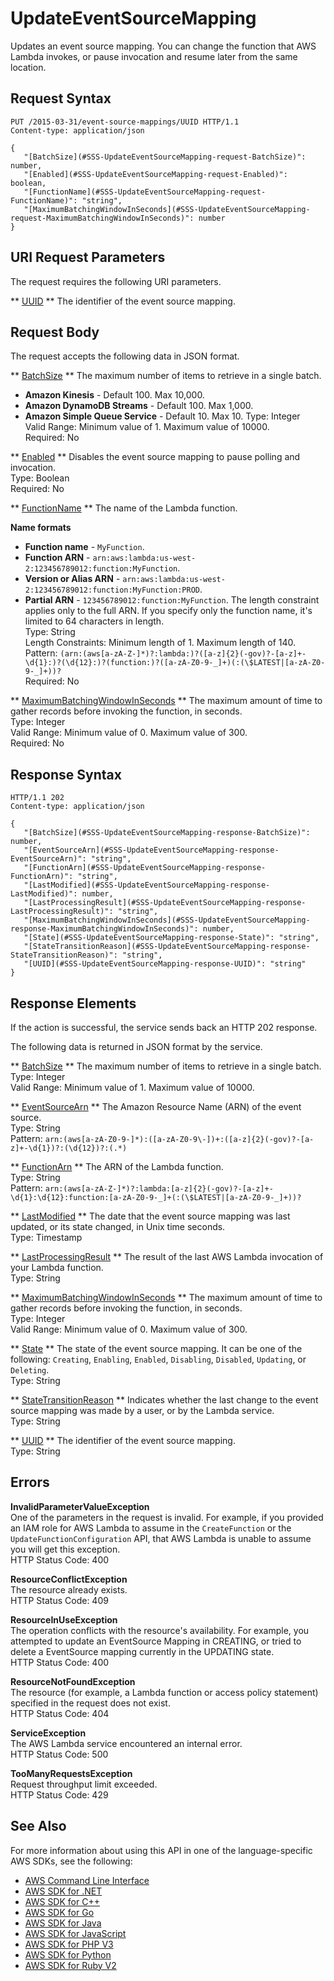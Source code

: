 # UpdateEventSourceMapping<a name="API_UpdateEventSourceMapping"></a>

Updates an event source mapping\. You can change the function that AWS Lambda invokes, or pause invocation and resume later from the same location\.

## Request Syntax<a name="API_UpdateEventSourceMapping_RequestSyntax"></a>

```
PUT /2015-03-31/event-source-mappings/UUID HTTP/1.1
Content-type: application/json

{
   "[BatchSize](#SSS-UpdateEventSourceMapping-request-BatchSize)": number,
   "[Enabled](#SSS-UpdateEventSourceMapping-request-Enabled)": boolean,
   "[FunctionName](#SSS-UpdateEventSourceMapping-request-FunctionName)": "string",
   "[MaximumBatchingWindowInSeconds](#SSS-UpdateEventSourceMapping-request-MaximumBatchingWindowInSeconds)": number
}
```

## URI Request Parameters<a name="API_UpdateEventSourceMapping_RequestParameters"></a>

The request requires the following URI parameters\.

 ** [UUID](#API_UpdateEventSourceMapping_RequestSyntax) **   <a name="SSS-UpdateEventSourceMapping-request-UUID"></a>
The identifier of the event source mapping\.

## Request Body<a name="API_UpdateEventSourceMapping_RequestBody"></a>

The request accepts the following data in JSON format\.

 ** [BatchSize](#API_UpdateEventSourceMapping_RequestSyntax) **   <a name="SSS-UpdateEventSourceMapping-request-BatchSize"></a>
The maximum number of items to retrieve in a single batch\.  
+  **Amazon Kinesis** \- Default 100\. Max 10,000\.
+  **Amazon DynamoDB Streams** \- Default 100\. Max 1,000\.
+  **Amazon Simple Queue Service** \- Default 10\. Max 10\.
Type: Integer  
Valid Range: Minimum value of 1\. Maximum value of 10000\.  
Required: No

 ** [Enabled](#API_UpdateEventSourceMapping_RequestSyntax) **   <a name="SSS-UpdateEventSourceMapping-request-Enabled"></a>
Disables the event source mapping to pause polling and invocation\.  
Type: Boolean  
Required: No

 ** [FunctionName](#API_UpdateEventSourceMapping_RequestSyntax) **   <a name="SSS-UpdateEventSourceMapping-request-FunctionName"></a>
The name of the Lambda function\.  

**Name formats**
+  **Function name** \- `MyFunction`\.
+  **Function ARN** \- `arn:aws:lambda:us-west-2:123456789012:function:MyFunction`\.
+  **Version or Alias ARN** \- `arn:aws:lambda:us-west-2:123456789012:function:MyFunction:PROD`\.
+  **Partial ARN** \- `123456789012:function:MyFunction`\.
The length constraint applies only to the full ARN\. If you specify only the function name, it's limited to 64 characters in length\.  
Type: String  
Length Constraints: Minimum length of 1\. Maximum length of 140\.  
Pattern: `(arn:(aws[a-zA-Z-]*)?:lambda:)?([a-z]{2}(-gov)?-[a-z]+-\d{1}:)?(\d{12}:)?(function:)?([a-zA-Z0-9-_]+)(:(\$LATEST|[a-zA-Z0-9-_]+))?`   
Required: No

 ** [MaximumBatchingWindowInSeconds](#API_UpdateEventSourceMapping_RequestSyntax) **   <a name="SSS-UpdateEventSourceMapping-request-MaximumBatchingWindowInSeconds"></a>
The maximum amount of time to gather records before invoking the function, in seconds\.  
Type: Integer  
Valid Range: Minimum value of 0\. Maximum value of 300\.  
Required: No

## Response Syntax<a name="API_UpdateEventSourceMapping_ResponseSyntax"></a>

```
HTTP/1.1 202
Content-type: application/json

{
   "[BatchSize](#SSS-UpdateEventSourceMapping-response-BatchSize)": number,
   "[EventSourceArn](#SSS-UpdateEventSourceMapping-response-EventSourceArn)": "string",
   "[FunctionArn](#SSS-UpdateEventSourceMapping-response-FunctionArn)": "string",
   "[LastModified](#SSS-UpdateEventSourceMapping-response-LastModified)": number,
   "[LastProcessingResult](#SSS-UpdateEventSourceMapping-response-LastProcessingResult)": "string",
   "[MaximumBatchingWindowInSeconds](#SSS-UpdateEventSourceMapping-response-MaximumBatchingWindowInSeconds)": number,
   "[State](#SSS-UpdateEventSourceMapping-response-State)": "string",
   "[StateTransitionReason](#SSS-UpdateEventSourceMapping-response-StateTransitionReason)": "string",
   "[UUID](#SSS-UpdateEventSourceMapping-response-UUID)": "string"
}
```

## Response Elements<a name="API_UpdateEventSourceMapping_ResponseElements"></a>

If the action is successful, the service sends back an HTTP 202 response\.

The following data is returned in JSON format by the service\.

 ** [BatchSize](#API_UpdateEventSourceMapping_ResponseSyntax) **   <a name="SSS-UpdateEventSourceMapping-response-BatchSize"></a>
The maximum number of items to retrieve in a single batch\.  
Type: Integer  
Valid Range: Minimum value of 1\. Maximum value of 10000\.

 ** [EventSourceArn](#API_UpdateEventSourceMapping_ResponseSyntax) **   <a name="SSS-UpdateEventSourceMapping-response-EventSourceArn"></a>
The Amazon Resource Name \(ARN\) of the event source\.  
Type: String  
Pattern: `arn:(aws[a-zA-Z0-9-]*):([a-zA-Z0-9\-])+:([a-z]{2}(-gov)?-[a-z]+-\d{1})?:(\d{12})?:(.*)` 

 ** [FunctionArn](#API_UpdateEventSourceMapping_ResponseSyntax) **   <a name="SSS-UpdateEventSourceMapping-response-FunctionArn"></a>
The ARN of the Lambda function\.  
Type: String  
Pattern: `arn:(aws[a-zA-Z-]*)?:lambda:[a-z]{2}(-gov)?-[a-z]+-\d{1}:\d{12}:function:[a-zA-Z0-9-_]+(:(\$LATEST|[a-zA-Z0-9-_]+))?` 

 ** [LastModified](#API_UpdateEventSourceMapping_ResponseSyntax) **   <a name="SSS-UpdateEventSourceMapping-response-LastModified"></a>
The date that the event source mapping was last updated, or its state changed, in Unix time seconds\.  
Type: Timestamp

 ** [LastProcessingResult](#API_UpdateEventSourceMapping_ResponseSyntax) **   <a name="SSS-UpdateEventSourceMapping-response-LastProcessingResult"></a>
The result of the last AWS Lambda invocation of your Lambda function\.  
Type: String

 ** [MaximumBatchingWindowInSeconds](#API_UpdateEventSourceMapping_ResponseSyntax) **   <a name="SSS-UpdateEventSourceMapping-response-MaximumBatchingWindowInSeconds"></a>
The maximum amount of time to gather records before invoking the function, in seconds\.  
Type: Integer  
Valid Range: Minimum value of 0\. Maximum value of 300\.

 ** [State](#API_UpdateEventSourceMapping_ResponseSyntax) **   <a name="SSS-UpdateEventSourceMapping-response-State"></a>
The state of the event source mapping\. It can be one of the following: `Creating`, `Enabling`, `Enabled`, `Disabling`, `Disabled`, `Updating`, or `Deleting`\.  
Type: String

 ** [StateTransitionReason](#API_UpdateEventSourceMapping_ResponseSyntax) **   <a name="SSS-UpdateEventSourceMapping-response-StateTransitionReason"></a>
Indicates whether the last change to the event source mapping was made by a user, or by the Lambda service\.  
Type: String

 ** [UUID](#API_UpdateEventSourceMapping_ResponseSyntax) **   <a name="SSS-UpdateEventSourceMapping-response-UUID"></a>
The identifier of the event source mapping\.  
Type: String

## Errors<a name="API_UpdateEventSourceMapping_Errors"></a>

 **InvalidParameterValueException**   
One of the parameters in the request is invalid\. For example, if you provided an IAM role for AWS Lambda to assume in the `CreateFunction` or the `UpdateFunctionConfiguration` API, that AWS Lambda is unable to assume you will get this exception\.  
HTTP Status Code: 400

 **ResourceConflictException**   
The resource already exists\.  
HTTP Status Code: 409

 **ResourceInUseException**   
The operation conflicts with the resource's availability\. For example, you attempted to update an EventSource Mapping in CREATING, or tried to delete a EventSource mapping currently in the UPDATING state\.   
HTTP Status Code: 400

 **ResourceNotFoundException**   
The resource \(for example, a Lambda function or access policy statement\) specified in the request does not exist\.  
HTTP Status Code: 404

 **ServiceException**   
The AWS Lambda service encountered an internal error\.  
HTTP Status Code: 500

 **TooManyRequestsException**   
Request throughput limit exceeded\.  
HTTP Status Code: 429

## See Also<a name="API_UpdateEventSourceMapping_SeeAlso"></a>

For more information about using this API in one of the language\-specific AWS SDKs, see the following:
+  [AWS Command Line Interface](https://docs.aws.amazon.com/goto/aws-cli/lambda-2015-03-31/UpdateEventSourceMapping) 
+  [AWS SDK for \.NET](https://docs.aws.amazon.com/goto/DotNetSDKV3/lambda-2015-03-31/UpdateEventSourceMapping) 
+  [AWS SDK for C\+\+](https://docs.aws.amazon.com/goto/SdkForCpp/lambda-2015-03-31/UpdateEventSourceMapping) 
+  [AWS SDK for Go](https://docs.aws.amazon.com/goto/SdkForGoV1/lambda-2015-03-31/UpdateEventSourceMapping) 
+  [AWS SDK for Java](https://docs.aws.amazon.com/goto/SdkForJava/lambda-2015-03-31/UpdateEventSourceMapping) 
+  [AWS SDK for JavaScript](https://docs.aws.amazon.com/goto/AWSJavaScriptSDK/lambda-2015-03-31/UpdateEventSourceMapping) 
+  [AWS SDK for PHP V3](https://docs.aws.amazon.com/goto/SdkForPHPV3/lambda-2015-03-31/UpdateEventSourceMapping) 
+  [AWS SDK for Python](https://docs.aws.amazon.com/goto/boto3/lambda-2015-03-31/UpdateEventSourceMapping) 
+  [AWS SDK for Ruby V2](https://docs.aws.amazon.com/goto/SdkForRubyV2/lambda-2015-03-31/UpdateEventSourceMapping) 